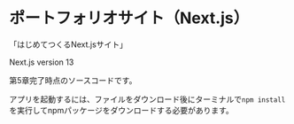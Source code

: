 # ポートフォリオサイト（Next.js）
「はじめてつくるNext.jsサイト」

Next.js version 13

第5章完了時点のソースコードです。

アプリを起動するには、ファイルをダウンロード後にターミナルで`npm install`を実行してnpmパッケージをダウンロードする必要があります。